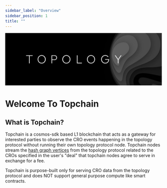 ```yaml
---
sidebar_label: "Overview"
sidebar_position: 1
title: ""
---
```


<div align="center">

![alt text](../static/img/banner.jpeg)

</div>

# Welcome To Topchain

## What is Topchain?

Topchain is a cosmos-sdk based L1 blockchain that acts as a gateway for interested parties to observe the CRO events happening in the topology protocol without running their own topology protocol node. Topchain nodes stream the [hash graph vertices](https://docs.topology.gg/docs/Concepts/Protocol/Hash_Graphs) from the topology protocol related to the CROs specified in the user's "deal" that topchain nodes agree to serve in exchange for a fee.

Topchain is purpose-built only for serving CRO data from the topology protocol and does NOT support general purpose compute like smart contracts.
